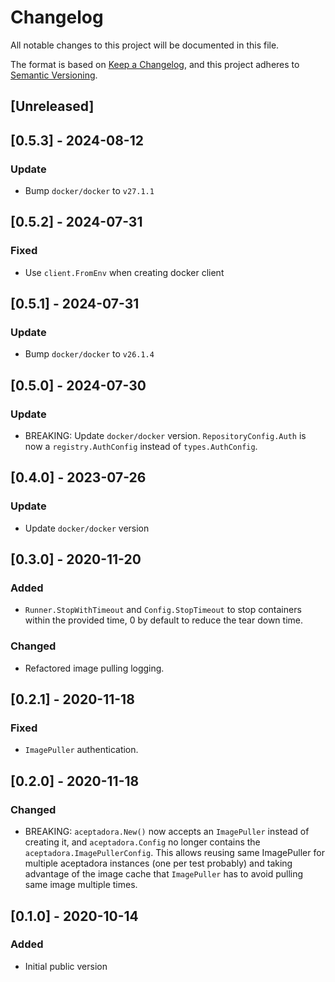 # Changelog
All notable changes to this project will be documented in this file.

The format is based on [Keep a Changelog](https://keepachangelog.com/en/1.0.0/),
and this project adheres to [Semantic Versioning](https://semver.org/spec/v2.0.0.html).

## [Unreleased]

## [0.5.3] - 2024-08-12
### Update
- Bump `docker/docker` to `v27.1.1`

## [0.5.2] - 2024-07-31
### Fixed
- Use `client.FromEnv` when creating docker client

## [0.5.1] - 2024-07-31
### Update
- Bump `docker/docker` to `v26.1.4`

## [0.5.0] - 2024-07-30
### Update
- BREAKING: Update `docker/docker` version. `RepositoryConfig.Auth` is now a `registry.AuthConfig` instead of `types.AuthConfig`.

## [0.4.0] - 2023-07-26
### Update
- Update `docker/docker` version

## [0.3.0] - 2020-11-20
### Added
- `Runner.StopWithTimeout` and `Config.StopTimeout` to stop containers within the provided time, 0 by default to reduce the tear down time.

### Changed
- Refactored image pulling logging.

## [0.2.1] - 2020-11-18
### Fixed
- `ImagePuller` authentication.

## [0.2.0] - 2020-11-18
### Changed
- BREAKING: `aceptadora.New()` now accepts an `ImagePuller` instead of creating it, and `aceptadora.Config` no longer contains the `aceptadora.ImagePullerConfig`.
  This allows reusing same ImagePuller for multiple aceptadora instances (one per test probably) and taking advantage of the image cache that `ImagePuller` has to avoid pulling same image multiple times.

## [0.1.0] - 2020-10-14
### Added
- Initial public version

